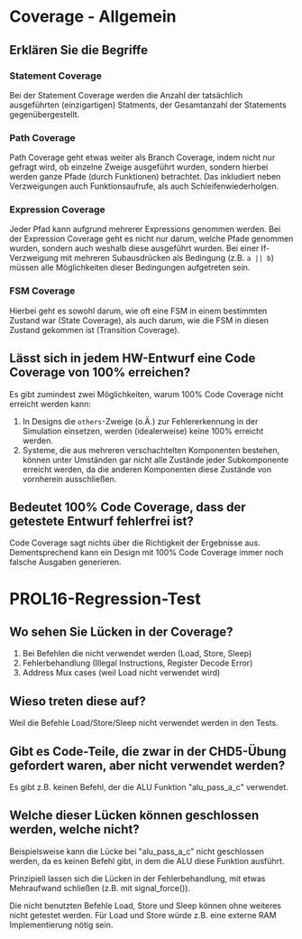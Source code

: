 # Coverage - Allgemein

## Erklären Sie die Begriffe

### Statement Coverage

Bei der Statement Coverage werden die Anzahl der tatsächlich ausgeführten (einzigartigen) Statments, der Gesamtanzahl der Statements gegenübergestellt.

### Path Coverage

Path Coverage geht etwas weiter als Branch Coverage, indem nicht nur gefragt wird, ob einzelne Zweige ausgeführt wurden, sondern hierbei werden ganze Pfade (durch Funktionen) betrachtet. Das inkludiert neben Verzweigungen auch Funktionsaufrufe, als auch Schleifenwiederholgen.

### Expression Coverage

Jeder Pfad kann aufgrund mehrerer Expressions genommen werden. Bei der Expression Coverage geht es nicht nur darum, welche Pfade genommen wurden, sondern auch weshalb diese ausgeführt wurden.
Bei einer If-Verzweigung mit mehreren Subausdrücken als Bedingung (z.B. `a || b`) müssen alle Möglichkeiten dieser Bedingungen aufgetreten sein.

### FSM Coverage

Hierbei geht es sowohl darum, wie oft eine FSM in einem bestimmten Zustand war (State Coverage), als auch darum, wie die FSM in diesen Zustand gekommen ist (Transition Coverage).

## Lässt sich in jedem HW-Entwurf eine Code Coverage von 100% erreichen?

Es gibt zumindest zwei Möglichkeiten, warum 100% Code Coverage nicht erreicht werden kann:

1. In Designs die `others`-Zweige (o.Ä.) zur Fehlererkennung in der Simulation einsetzen, werden (idealerweise) keine 100% erreicht werden.
2. Systeme, die aus mehreren verschachtelten Komponenten bestehen, können unter Umständen gar nicht alle Zustände jeder Subkomponente erreicht werden, da die anderen Komponenten diese Zustände von vornherein ausschließen.

## Bedeutet 100% Code Coverage, dass der getestete Entwurf fehlerfrei ist?

Code Coverage sagt nichts über die Richtigkeit der Ergebnisse aus. Dementsprechend kann ein Design mit 100% Code Coverage immer noch falsche Ausgaben generieren.

# PROL16-Regression-Test

## Wo sehen Sie Lücken in der Coverage?

1. Bei Befehlen die nicht verwendet werden (Load, Store, Sleep)
2. Fehlerbehandlung (Illegal Instructions, Register Decode Error)
3. Address Mux cases (weil Load nicht verwendet wird)

## Wieso treten diese auf?

Weil die Befehle Load/Store/Sleep nicht verwendet werden in den Tests.

## Gibt es Code-Teile, die zwar in der CHD5-Übung gefordert waren, aber nicht verwendet werden?

Es gibt z.B. keinen Befehl, der die ALU Funktion "alu_pass_a_c" verwendet.

## Welche dieser Lücken können geschlossen werden, welche nicht?

Beispielsweise kann die Lücke bei "alu_pass_a_c" nicht geschlossen werden, da es keinen Befehl gibt, in dem die ALU diese Funktion ausführt.

Prinzipiell lassen sich die Lücken in der Fehlerbehandlung, mit etwas Mehraufwand schließen (z.B. mit signal_force()).

Die nicht benutzten Befehle Load, Store und Sleep können ohne weiteres nicht getestet werden. Für Load und Store würde z.B. eine externe RAM Implementierung nötig sein.
